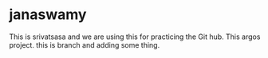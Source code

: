 # janaswamy
This is srivatsasa and we are using this for practicing the Git hub.
This argos project.
this is branch and adding some thing. 
